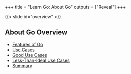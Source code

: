 +++
title = "Learn Go: About Go"
outputs = ["Reveal"]
+++


{{< slide id="overview" >}}
## About Go Overview

- [Features of Go](#features)
- [Use Cases](#usecase)
- [Good Use Cases](#goGood)
- [Less-Than-Ideal Use Cases](#goBad)
- [Summary](#summary)
